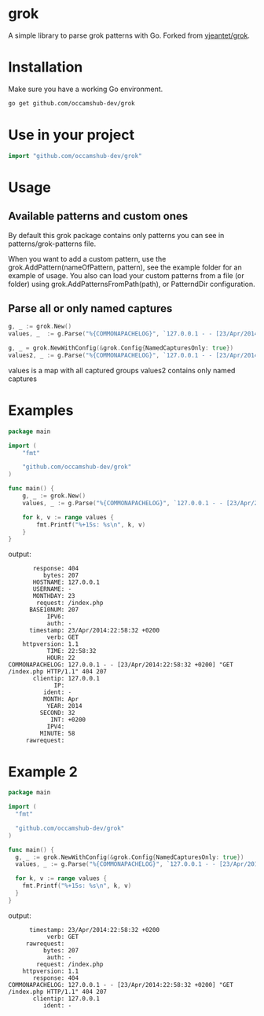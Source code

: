 # grok
A simple library to parse grok patterns with Go. Forked from 
[vjeantet/grok](https://github.com/vjeantet/grok).

# Installation
Make sure you have a working Go environment.

```sh
go get github.com/occamshub-dev/grok
```

# Use in your project
```go
import "github.com/occamshub-dev/grok"
```

# Usage
## Available patterns and custom ones
By default this grok package contains only patterns you can see in patterns/grok-patterns file.

When you want to add a custom pattern, use the grok.AddPattern(nameOfPattern, pattern), see the example folder for an example of usage.
You also can load your custom patterns from a file (or folder) using grok.AddPatternsFromPath(path), or PatterndDir configuration.

## Parse all or only named captures
```go
g, _ := grok.New()
values, _  := g.Parse("%{COMMONAPACHELOG}", `127.0.0.1 - - [23/Apr/2014:22:58:32 +0200] "GET /index.php HTTP/1.1" 404 207`)

g, _ = grok.NewWithConfig(&grok.Config{NamedCapturesOnly: true})
values2, _ := g.Parse("%{COMMONAPACHELOG}", `127.0.0.1 - - [23/Apr/2014:22:58:32 +0200] "GET /index.php HTTP/1.1" 404 207`)
```
values is a map with all captured groups
values2 contains only named captures

# Examples
```go
package main

import (
	"fmt"

	"github.com/occamshub-dev/grok"
)

func main() {
	g, _ := grok.New()
	values, _ := g.Parse("%{COMMONAPACHELOG}", `127.0.0.1 - - [23/Apr/2014:22:58:32 +0200] "GET /index.php HTTP/1.1" 404 207`)

	for k, v := range values {
		fmt.Printf("%+15s: %s\n", k, v)
	}
}
```

output:
```
       response: 404
          bytes: 207
       HOSTNAME: 127.0.0.1
       USERNAME: -
       MONTHDAY: 23
        request: /index.php
      BASE10NUM: 207
           IPV6:
           auth: -
      timestamp: 23/Apr/2014:22:58:32 +0200
           verb: GET
    httpversion: 1.1
           TIME: 22:58:32
           HOUR: 22
COMMONAPACHELOG: 127.0.0.1 - - [23/Apr/2014:22:58:32 +0200] "GET /index.php HTTP/1.1" 404 207
       clientip: 127.0.0.1
             IP:
          ident: -
          MONTH: Apr
           YEAR: 2014
         SECOND: 32
            INT: +0200
           IPV4:
         MINUTE: 58
     rawrequest:
```

# Example 2
```go
package main

import (
  "fmt"

  "github.com/occamshub-dev/grok"
)

func main() {
  g, _ := grok.NewWithConfig(&grok.Config{NamedCapturesOnly: true})
  values, _ := g.Parse("%{COMMONAPACHELOG}", `127.0.0.1 - - [23/Apr/2014:22:58:32 +0200] "GET /index.php HTTP/1.1" 404 207`)

  for k, v := range values {
    fmt.Printf("%+15s: %s\n", k, v)
  }
}
```

output:
```
      timestamp: 23/Apr/2014:22:58:32 +0200
           verb: GET
     rawrequest:
          bytes: 207
           auth: -
        request: /index.php
    httpversion: 1.1
       response: 404
COMMONAPACHELOG: 127.0.0.1 - - [23/Apr/2014:22:58:32 +0200] "GET /index.php HTTP/1.1" 404 207
       clientip: 127.0.0.1
          ident: -
```
